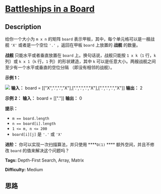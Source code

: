 # [Battleships in a Board][title]

## Description

给你一个大小为 `m x n` 的矩阵 `board` 表示甲板，其中，每个单元格可以是一艘战舰 `'X'` 或者是一个空位 `'.'` ，返回在甲板
`board` 上放置的 **战舰** 的数量。

**战舰** 只能水平或者垂直放置在 `board` 上。换句话说，战舰只能按 `1 x k`（`1` 行，`k` 列）或 `k x 1`（`k`
行，`1` 列）的形状建造，其中 `k` 可以是任意大小。两艘战舰之间至少有一个水平或垂直的空位分隔 （即没有相邻的战舰）。



**示例 1：**

![](https://assets.leetcode.com/uploads/2021/04/10/battelship-grid.jpg)
            **输入：** board = [["X",".",".","X"],[".",".",".","X"],[".",".",".","X"]]    **输出：** 2    

**示例 2：**
            **输入：** board = [["."]]    **输出：** 0    



**提示：**

  * `m == board.length`
  * `n == board[i].length`
  * `1 <= m, n <= 200`
  * `board[i][j]` 是 `'.'` 或 `'X'`



**进阶：** 你可以实现一次扫描算法，并只使用 ****`O(1)` **** 额外空间，并且不修改 `board` 的值来解决这个问题吗？


**Tags:** Depth-First Search, Array, Matrix

**Difficulty:** Medium

## 思路

[title]: https://leetcode-cn.com/problems/battleships-in-a-board
